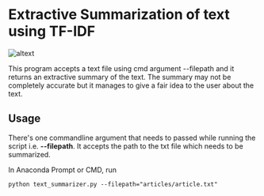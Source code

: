 # Extractive Summarization of text using TF-IDF

![altext](https://miro.medium.com/max/1064/1*GIVviyN9Q0cqObcy-q-juQ.png)

This program accepts a text file using cmd argument --filepath and it returns an extractive summary of the text. The summary may not be completely accurate but it manages to give a fair idea to the user about the text.

## Usage

There's one commandline argument that needs to passed while running the script i.e. **--filepath**. It accepts the path to the txt file which needs to be summarized.

In Anaconda Prompt or CMD, run
```
python text_summarizer.py --filepath="articles/article.txt"
```
